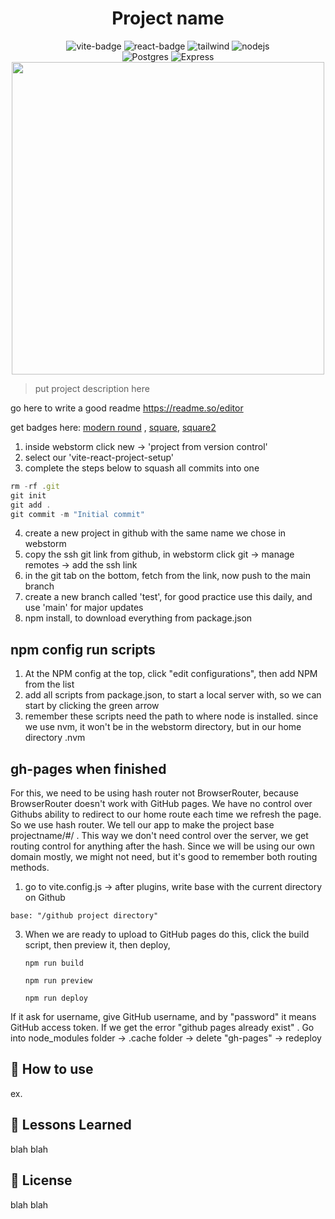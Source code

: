 <h1 style="text-align: center;">Project name</h1>

<div align="center">
  <img src="https://badges.aleen42.com/src/vitejs.svg" alt="vite-badge">
  <img src="https://badges.aleen42.com/src/react.svg" alt="react-badge">
  <img src="https://badges.aleen42.com/src/tailwindcss.svg" alt="tailwind">
  <img src="https://badges.aleen42.com/src/node.svg" alt="nodejs">
<br>
<img src="https://img.shields.io/badge/postgres-%23316192.svg?style=for-the-badge&logo=postgresql&logoColor=white" alt="Postgres">
<img src="https://img.shields.io/badge/express.js-%23404d59.svg?style=for-the-badge&logo=express&logoColor=%2361DAFB" alt="Express">
<br>
<img src="https://picsum.photos/id/179/500/300" width="500px" height="auto">

</div>


>  put project description here

go here to write a good readme https://readme.so/editor

get badges here: [modern round](https://github.com/aleen42/badges) , [square](https://github.com/Ileriayo/markdown-badges), [square2](https://github.com/alexandresanlim/Badges4-README.md-Profile)


1. inside webstorm click new -> 'project from version control' 
2. select our 'vite-react-project-setup'
3. complete the steps below to squash all commits into one

```jsx
rm -rf .git
git init
git add .
git commit -m "Initial commit"
```
4. create a new project in github with the same name we chose in webstorm
5. copy the ssh git link from github, in webstorm click git -> manage remotes -> add the ssh link
6. in the git tab on the bottom, fetch from the link, now push to the main branch
7. create a new branch called 'test', for good practice use this daily, and use 'main' for major updates
8. npm install, to download everything from package.json

## npm config run scripts
1. At the NPM config at the top, click "edit configurations", then add NPM from the list
2. add all scripts from package.json, to start a local server with, so we can start by clicking the green arrow
3. remember these scripts need the path to where node is installed.
since we use nvm, it won't be in the webstorm directory, but in our home directory .nvm



## gh-pages when finished
For this, we need to be using hash router not BrowserRouter, because BrowserRouter doesn't work with GitHub pages.
 We have no control over Githubs ability
to redirect to our home route each time we refresh the page. So we use hash router. 
We tell our app to make the project base projectname/#/ . 
This way we don't need control over the server, we get routing control for anything after the hash.
Since we will be using our own domain mostly, we might not need, but it's good to remember both routing methods.

1) go to vite.config.js -> after plugins, write base with the current directory on Github

```
base: "/github project directory" 
 ```

3) When we are ready to upload to GitHub pages do this, click the build script, then preview it, then deploy,
    
    ```
    npm run build
     ```

    ```
    npm run preview
     ```

    ```
    npm run deploy
    ```
If it ask for username, give GitHub username, and by "password" it means GitHub access token. If we get the error "github pages already exist"
. Go into node_modules folder -> .cache folder -> delete "gh-pages" -> redeploy

## 🚀 How to use

ex.



## 📝 Lessons Learned

blah blah

## 🪪 License

blah blah